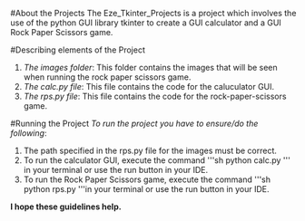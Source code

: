 #About the Projects
The Eze_Tkinter_Projects is a project which involves the use of the python GUI library tkinter to create a GUI calculator and a GUI Rock Paper Scissors game.

#Describing elements of the Project
1. *The images folder*: This folder contains the images that will be seen when running the rock paper scissors game.
2. *The calc.py file*: This file contains the code for the caluculator GUI.
3. *The rps.py file*: This file contains the code for the rock-paper-scissors game.

#Running the Project
*To run the project you have to ensure/do the following*:
1. The path specified in the rps.py file for the images must be correct.
2. To run the calculator GUI, execute the command '''sh python calc.py ''' in your terminal or use the run button in your IDE.
3. To run the Rock Paper Scissors game, execute the command '''sh python rps.py '''in your terminal or use the run button in your IDE.

__I hope these guidelines help.__
